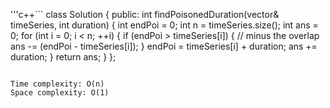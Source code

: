 '''c++```
class Solution {
public:
    int findPoisonedDuration(vector<int>& timeSeries, int duration) {
        int endPoi = 0;
        int n = timeSeries.size();
        int ans = 0;
        for (int i = 0; i < n; ++i) {
            if (endPoi > timeSeries[i]) {
                // minus the overlap
                ans -= (endPoi - timeSeries[i]);
            }
            endPoi = timeSeries[i] + duration;
            ans += duration;
        }
        return ans;
    }
};

```
  
Time complexity: O(n)  
Space complexity: O(1)
  
